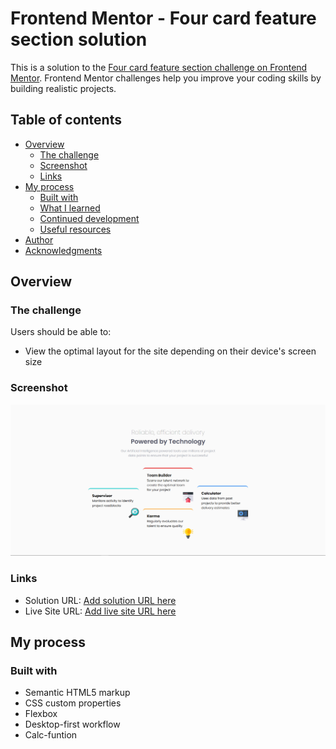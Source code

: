 # Frontend Mentor - Four card feature section solution

This is a solution to the [Four card feature section challenge on Frontend Mentor](https://www.frontendmentor.io/challenges/four-card-feature-section-weK1eFYK). Frontend Mentor challenges help you improve your coding skills by building realistic projects. 

## Table of contents

- [Overview](#overview)
  - [The challenge](#the-challenge)
  - [Screenshot](#screenshot)
  - [Links](#links)
- [My process](#my-process)
  - [Built with](#built-with)
  - [What I learned](#what-i-learned)
  - [Continued development](#continued-development)
  - [Useful resources](#useful-resources)
- [Author](#author)
- [Acknowledgments](#acknowledgments)

## Overview

### The challenge

Users should be able to:

- View the optimal layout for the site depending on their device's screen size

### Screenshot

![](./Livescreenshot.png)


### Links

- Solution URL: [Add solution URL here](https://github.com/ayeniDan/four-card-feature-section)
- Live Site URL: [Add live site URL here](https://four-card-feature-section-six-gold.vercel.app/)

## My process

### Built with

- Semantic HTML5 markup
- CSS custom properties
- Flexbox
- Desktop-first workflow
- Calc-funtion
